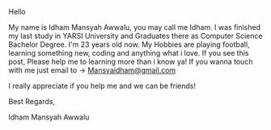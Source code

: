 Hello

My name is Idham Mansyah Awwalu, you may call me Idham. I was finished my last study in YARSI University and Graduates there as Computer Science Bachelor Degree.
I'm 23 years old now. My Hobbies are playing football, learning something new, coding and anything what i love. If you see this post, Please help me to learning
more than i know ya! If you wanna touch with me just email to -> Mansyaidham@gmail.com

I really appreciate if you help me and we can be friends!

Best Regards,

Idham Mansyah Awwalu
